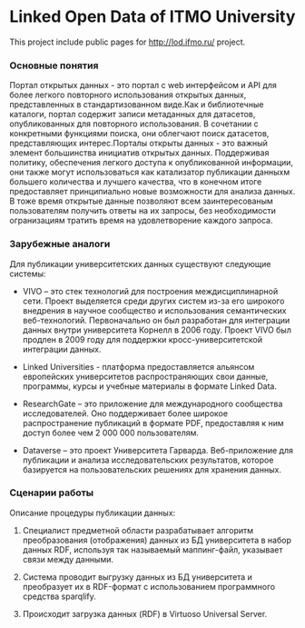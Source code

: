 # Linked Open Data of ITMO University

This project include public pages for http://lod.ifmo.ru/ project.

### Основные понятия

Портал открытых данных - это портал с web интерфейсом и API для более легкого повторного использования открытых данных, представленных в стандартизованном виде.Как и библиотечные каталоги, портал содержит записи метаданных для датасетов, опубликованных для повторного использования. В сочетании с конкретными функциями поиска, они облегчают поиск датасетов, представляющих интерес.Порталы открыты данных - это важный элемент большинства инициатив открытых данных. Поддерживая политику, обеспечения легкого доступа к опубликованной информации, они также могут использоваться как катализатор публикации данныхм большего количества и лучшего качества, что в конечном итоге предоставляет принципиально новые возможности для анализа данных. В тоже время открытые данные позволяют всем заинтересованым пользователям получить ответы на их запросы, без необходимости огранизациям тратить время на удовлетворение каждого запроса.

### Зарубежные аналоги

Для публикации университетских данных существуют следующие системы:

* VIVO – это стек технологий для построения междисциплинарной сети. Проект выделяется среди других систем из-за его широкого внедрения в научное сообщество и использования семантических веб-технологий. Первоначально он был разработан для интеграции данных внутри университета Корнелл в 2006 году. Проект VIVO был продлен в 2009 году для поддержки кросс-университетской интеграции данных.

* Linked Universities - платформа предоставляется альянсом европейских университетов распространяющих свои данные, программы, курсы и учебные материалы в формате Linked Data.

* ResearchGate – это приложение для международного сообщества исследователей. Оно поддерживает более широкое распространение публикаций в формате PDF, предоставляя к ним доступ более чем 2 000 000 пользователям.

* Dataverse – это проект Университета Гарварда. Веб-приложение для публикации и анализа исследовательских результатов, которое базируется на пользовательских решениях для хранения данных.

### Сценарии работы

Описание процедуры публикации данных:

1. Специалист предметной области разрабатывает алгоритм преобразования (отображения) данных из БД университета в набор данных RDF, используя так называемый маппинг-файл, указывает связи между данными.

1. Система проводит выгрузку данных из БД университета и преобразует их в RDF-формат с использованием программного средства sparqlify.

1. Происходит загрузка данных (RDF) в Virtuoso Universal Server.
